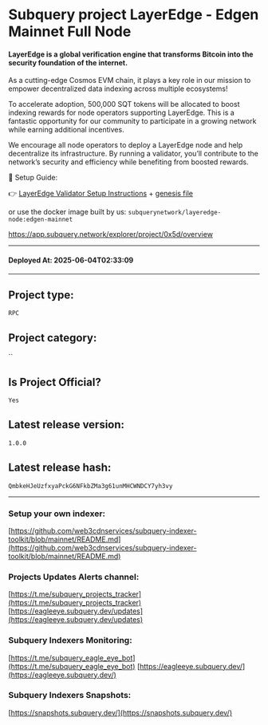 # Subquery project LayerEdge - Edgen Mainnet Full Node
####  LayerEdge is a global verification engine that transforms Bitcoin into the security foundation of the internet.

As a cutting-edge Cosmos EVM chain, it plays a key role in our mission to empower decentralized data indexing across multiple ecosystems!

To accelerate adoption, 500,000 SQT tokens will be allocated to boost indexing rewards for node operators supporting LayerEdge. This is a fantastic opportunity for our community to participate in a growing network while earning additional incentives.

We encourage all node operators to deploy a LayerEdge node and help decentralize its infrastructure. By running a validator, you’ll contribute to the network’s security and efficiency while benefiting from boosted rewards.

🔗 Setup Guide:

👉 [LayerEdge Validator Setup Instructions](https://github.com/Layer-Edge/validator-setup/tree/main) + [genesis file](https://gist.github.com/ianhe8x/ae2c19ad4d735bb78209839f69b035df)

or use the docker image built by us: `subquerynetwork/layeredge-node:edgen-mainnet`

https://app.subquery.network/explorer/project/0x5d/overview
____
#### Deployed At: 2025-06-04T02:33:09
____

## Project type:
`RPC`

## Project category:
``

## Is Project Official?
`Yes`

## Latest release version:
`1.0.0`

## Latest release hash:
`QmbkeHJeUzfxyaPckG6NFkbZMa3g61unMHCWNDCY7yh3vy`



___
### Setup your own indexer:

[https://github.com/web3cdnservices/subquery-indexer-toolkit/blob/mainnet/README.md](https://github.com/web3cdnservices/subquery-indexer-toolkit/blob/mainnet/README.md)

### Projects Updates Alerts channel:

[https://t.me/subquery_projects_tracker](https://t.me/subquery_projects_tracker) [https://eagleeye.subquery.dev/updates](https://eagleeye.subquery.dev/updates)

### Subquery Indexers Monitoring:

[https://t.me/subquery_eagle_eye_bot](https://t.me/subquery_eagle_eye_bot) [https://eagleeye.subquery.dev/](https://eagleeye.subquery.dev/)


### Subquery Indexers Snapshots:

[https://snapshots.subquery.dev/](https://snapshots.subquery.dev/)
